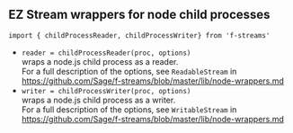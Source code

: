 ## EZ Stream wrappers for node child processes

`import { childProcessReader, childProcessWriter} from 'f-streams'`

-   `reader = childProcessReader(proc, options)`  
    wraps a node.js child process as a reader.  
    For a full description of the options, see `ReadableStream` in
    https://github.com/Sage/f-streams/blob/master/lib/node-wrappers.md
-   `writer = childProcessWriter(proc, options)`  
    wraps a node.js child process as a writer.  
    For a full description of the options, see `WritableStream` in
    https://github.com/Sage/f-streams/blob/master/lib/node-wrappers.md
